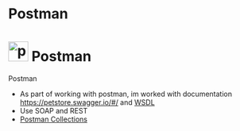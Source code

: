 # Postman

#  <img src="https://uxwing.com/wp-content/themes/uxwing/download/brands-and-social-media/postman-icon.png" title="postman" alt="postman" width="40" height="40"/> Postman
Postman
- As part of working with postman, im worked with documentation https://petstore.swagger.io/#/ and [WSDL](http://webservices.oorsprong.org/websamples.countryinfo/CountryInfoService.wso?WSDL)
- Use SOAP and REST
- [Postman Collections](https://www.postman.com/mission-operator-93705411/workspace/functional-testing-course)